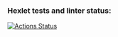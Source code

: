 ### Hexlet tests and linter status:
[![Actions Status](https://github.com/SergienkoNikita/frontend-project-lvl1/workflows/hexlet-check/badge.svg)](https://github.com/SergienkoNikita/frontend-project-lvl1/actions)